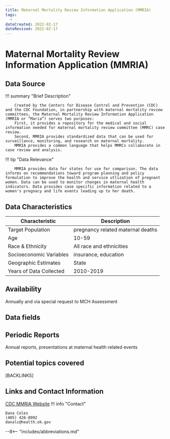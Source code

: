 ```yaml
---
title: Maternal Mortality Review Information Application (MMRIA)
tags:
  - 
dateCreated: 2022-02-17
dateRevised: 2022-02-17
---
```

# Maternal Mortality Review Information Application (MMRIA)

## Data Source

!!! summary "Brief Description"

        Created by the Centers for Disease Control and Prevention (CDC) and the CDC Foundation, in partnership with maternal mortality review committees, the Maternal Mortality Review Information Application (MMRIA or “Maria”) serves two purposes: 
		First, it provides a repository for the medical and social information needed for maternal mortality review committee (MMRC) case review.
		Second, MMRIA provides standardized data that can be used for surveillance, monitoring, and research on maternal mortality. 
		MMRIA provides a common language that helps MMRCs collaborate in case review and analysis.
    
!!! tip "Data Relevance"

        MMRIA provides data for states for use for comparison. The data informs on recommendations toward program planning and policy formulation to improve the health and service utlization of pregnant women. Data can be used to monitor changes in maternal health indicators. Data provides case specific information related to a women's pregnacy and life events leading up to her death.
    
## Data Characteristics
| Characteristic          | Description                       |
| ----------------------- | --------------------------------- |
| Target Population       | pregnancy related maternal deaths |
| Age                     | 10-59                             |
| Race & Ethnicity        | All race and ethnicities          |
| Socioeconomic Variables | insurance, education              |
| Geographic Estimates    | State                             |
| Years of Data Collected | 2010-2019                         |

## Availability
Annually and via special request to MCH Assessment

## Data fields 

## Periodic Reports
Annual reports, presentations at  maternal health related events

## Potential topics covered
[BACKLINKS]

## Links and Contact Information
[CDC MMRIA Website](https://www.cdc.gov/reproductivehealth/maternal-mortality/erase-mm/MMRIA.html)
!!! info "Contact"

    Dana Coles
	(405) 426-8092
	danalc@health.ok.gov
    
--8<-- "includes/abbreviations.md"